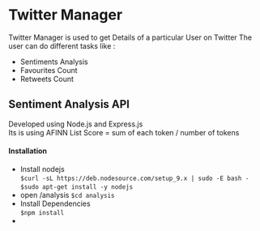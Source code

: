 # Twitter Manager
Twitter Manager is used to get Details of a particular User on Twitter
The user can do different tasks like :
  - Sentiments Analysis
  - Favourites Count
  - Retweets Count
 
## Sentiment Analysis API
Developed using Node.js and Express.js<br>
Its is using AFINN List
Score = sum of each token / number of tokens
 
#### Installation
  - Install nodejs<br>
  `$curl -sL https://deb.nodesource.com/setup_9.x | sudo -E bash -`<br>
  `$sudo apt-get install -y nodejs`<br>
  - open /analysis
   `$cd analysis`
  - Install Dependencies<br>
    `$npm install`
  -
